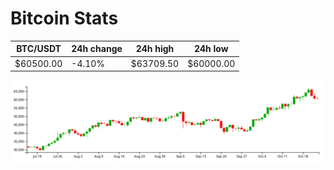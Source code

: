 # Bitcoin Stats

BTC/USDT|24h change|24h high|24h low|
|---|---|---|---|
|$60500.00|-4.10%|$63709.50|$60000.00|

<img src="./chart.svg">
